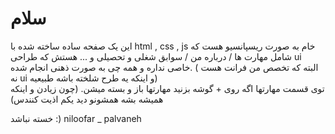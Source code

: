 # سلام
این یک صفحه ساده ساخته شده با html , css , js خام به صورت ریسپانسیو هست که شامل مهارت ها / درباره من / سوابق شغلی و تحصیلی و ... هستش که طراحی ui خاصی نداره و همه چی به صورت ذهنی انجام شده. ( البته که تخصص من فرانت هست نه ui و اینکه یه طرح شلخته باشه طبیعیه)
<br/>
توی قسمت مهارتها اگه روی + گوشه بزنید مهارتها باز و بسته میشن. (چون زیادن و اینکه همیشه بشه همشونو دید یکم اذیت کنندس)


خسته نباشد :) 
niloofar _ palvaneh
